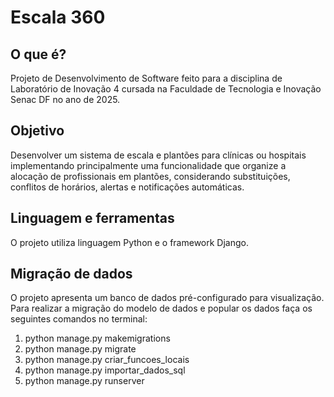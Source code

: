 # Escala 360

## O que é?
Projeto de Desenvolvimento de Software feito para a disciplina de Laboratório de Inovação 4 cursada na Faculdade de Tecnologia e Inovação Senac DF no ano de 2025.

## Objetivo
Desenvolver um sistema de escala e plantões para clínicas ou hospitais implementando principalmente uma funcionalidade que organize a alocação de profissionais em plantões, considerando substituições, conflitos de horários, alertas e notificações automáticas.

## Linguagem e ferramentas
O projeto utiliza linguagem Python e o framework Django.

## Migração de dados
O projeto apresenta um banco de dados pré-configurado para visualização. Para realizar a migração do modelo de dados e popular os dados faça os seguintes comandos no terminal:
1. python manage.py makemigrations
1. python manage.py migrate
1. python manage.py criar_funcoes_locais
1. python manage.py importar_dados_sql
1. python manage.py runserver
